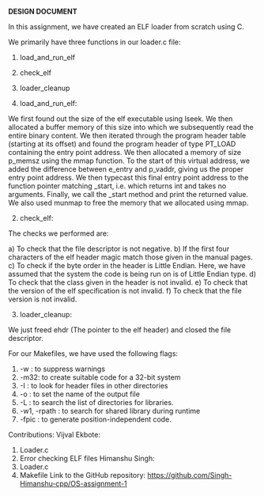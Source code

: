 **DESIGN DOCUMENT**

In this assignment, we have created an ELF loader from scratch using C. 

We primarily have three functions in our loader.c file:

1. load_and_run_elf
2. check_elf
3. loader_cleanup

1. load_and_run_elf:

We first found out the size of the elf executable using lseek. We then allocated a buffer memory of this size into which
we subsequently read the entire binary content. We then iterated through the program header table (starting at its offset) and
found the program header of type PT_LOAD containing the entry point address. We then allocated a memory of size p_memsz
using the mmap function. To the start of this virtual address, we added the difference between e_entry and p_vaddr, giving us the 
proper entry point address. We then typecast this final entry point address to the function pointer matching _start, i.e. which returns
int and takes no arguments. Finally, we call the _start method and print the returned value. We also used munmap to free the memory that
we allocated using mmap.

2. check_elf:

The checks we performed are:

a) To check that the file descriptor is not negative.
b) If the first four characters of the elf header magic match those given in the manual pages.
c) To check if the byte order in the header is Little Endian. Here, we have assumed that the system the code is being run on is of 
Little Endian type.
d) To check that the class given in the header is not invalid.
e) To check that the version of the elf specification is not invalid.
f) To check that the file version is not invalid.

3. loader_cleanup:

We just freed ehdr (The pointer to the elf header) and closed the file descriptor.



For our Makefiles, we have used the following flags:

1. -w : to suppress warnings
2. -m32: to create suitable code for a 32-bit system
3. -I : to look for header files in other directories
4. -o : to set the name of the output file
5. -L : to search the list of directories for libraries.
6. -w1, -rpath : to search for shared library during runtime
7. -fpic : to generate position-independent code.

Contributions:
Vijval Ekbote:
  1. Loader.c
  2. Error checking ELF files
Himanshu Singh:
  1. Loader.c
  2. Makefile
Link to the GitHub repository: https://github.com/Singh-Himanshu-cpp/OS-assignment-1 

